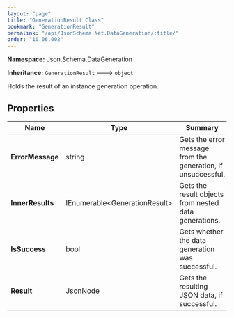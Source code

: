 ```yaml
---
layout: "page"
title: "GenerationResult Class"
bookmark: "GenerationResult"
permalink: "/api/JsonSchema.Net.DataGeneration/:title/"
order: "10.06.002"
---
```

**Namespace:** Json.Schema.DataGeneration

**Inheritance:**
`GenerationResult`
 🡒 
`object`

Holds the result of an instance generation operation.

## Properties

| Name | Type | Summary |
|---|---|---|
| **ErrorMessage** | string | Gets the error message from the generation, if unsuccessful. |
| **InnerResults** | IEnumerable\<GenerationResult\> | Gets the result objects from nested data generations. |
| **IsSuccess** | bool | Gets whether the data generation was successful. |
| **Result** | JsonNode | Gets the resulting JSON data, if successful. |

